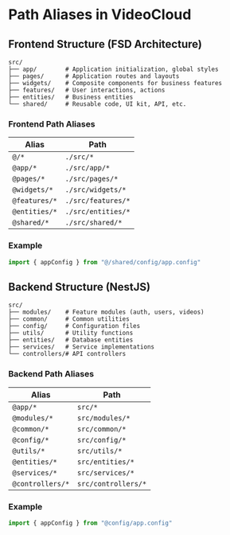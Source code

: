 # Path Aliases in VideoCloud

## Frontend Structure (FSD Architecture)

```
src/
├── app/        # Application initialization, global styles
├── pages/      # Application routes and layouts
├── widgets/    # Composite components for business features
├── features/   # User interactions, actions
├── entities/   # Business entities
└── shared/     # Reusable code, UI kit, API, etc.
```

### Frontend Path Aliases

| Alias         | Path               |
| ------------- | ------------------ |
| `@/*`         | `./src/*`          |
| `@app/*`      | `./src/app/*`      |
| `@pages/*`    | `./src/pages/*`    |
| `@widgets/*`  | `./src/widgets/*`  |
| `@features/*` | `./src/features/*` |
| `@entities/*` | `./src/entities/*` |
| `@shared/*`   | `./src/shared/*`   |

### Example

```typescript
import { appConfig } from "@/shared/config/app.config"
```

## Backend Structure (NestJS)

```
src/
├── modules/    # Feature modules (auth, users, videos)
├── common/     # Common utilities
├── config/     # Configuration files
├── utils/      # Utility functions
├── entities/   # Database entities
├── services/   # Service implementations
└── controllers/# API controllers
```

### Backend Path Aliases

| Alias            | Path                |
| ---------------- | ------------------- |
| `@app/*`         | `src/*`             |
| `@modules/*`     | `src/modules/*`     |
| `@common/*`      | `src/common/*`      |
| `@config/*`      | `src/config/*`      |
| `@utils/*`       | `src/utils/*`       |
| `@entities/*`    | `src/entities/*`    |
| `@services/*`    | `src/services/*`    |
| `@controllers/*` | `src/controllers/*` |

### Example

```typescript
import { appConfig } from "@config/app.config"
```

